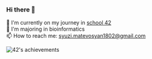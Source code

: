 ### Hi there 👋

🔭 I'm currently on my journey in [school 42](https://42yerevan.am/) \
👾 I'm majoring in bioinformatics \
📫 How to reach me: syuzi.matevosyan1802@gmail.com 

![42's achievements](/../main/assets/images/image.png)

<!--
**symatevo/symatevo** is a ✨ _special_ ✨ repository because its `README.md` (this file) appears on your GitHub profile.

Here are some ideas to get you started:

- 🔭 I’m currently working on ...
- 🌱 I’m currently learning ...
- 👯 I’m looking to collaborate on ...
- 🤔 I’m looking for help with ...
- 💬 Ask me about ...
- 📫 How to reach me: ...
- 😄 Pronouns: ...
- ⚡ Fun fact: ...
-->

